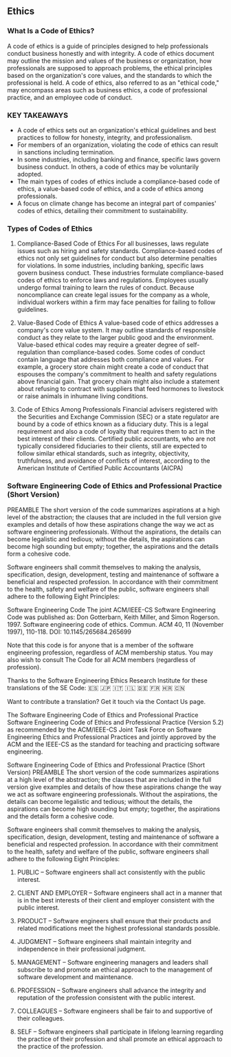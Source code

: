 ## Ethics

### What Is a Code of Ethics?
A code of ethics is a guide of principles designed to help professionals conduct business honestly and with integrity. A code of ethics document may outline the mission and values of the business or organization, how professionals are supposed to approach problems, the ethical principles based on the organization's core values, and the standards to which the professional is held.
A code of ethics, also referred to as an "ethical code," may encompass areas such as business ethics, a code of professional practice, and an employee code of conduct.

### KEY TAKEAWAYS
- A code of ethics sets out an organization's ethical guidelines and best practices to follow for honesty, integrity, and professionalism.
- For members of an organization, violating the code of ethics can result in sanctions including termination.
- In some industries, including banking and finance, specific laws govern business conduct. In others, a code of ethics may be voluntarily adopted.
- The main types of codes of ethics include a compliance-based code of ethics, a value-based code of ethics, and a code of ethics among professionals.
- A focus on climate change has become an integral part of companies' codes of ethics, detailing their commitment to sustainability.

### Types of Codes of Ethics

1. Compliance-Based Code of Ethics
For all businesses, laws regulate issues such as hiring and safety standards. Compliance-based codes of ethics not only set guidelines for conduct but also determine penalties for violations.
In some industries, including banking, specific laws govern business conduct. These industries formulate compliance-based codes of ethics to enforce laws and regulations. Employees usually undergo formal training to learn the rules of conduct. Because noncompliance can create legal issues for the company as a whole, individual workers within a firm may face penalties for failing to follow guidelines.

2. Value-Based Code of Ethics
A value-based code of ethics addresses a company's core value system. It may outline standards of responsible conduct as they relate to the larger public good and the environment. Value-based ethical codes may require a greater degree of self-regulation than compliance-based codes.
Some codes of conduct contain language that addresses both compliance and values. For example, a grocery store chain might create a code of conduct that espouses the company's commitment to health and safety regulations above financial gain. That grocery chain might also include a statement about refusing to contract with suppliers that feed hormones to livestock or raise animals in inhumane living conditions.

3. Code of Ethics Among Professionals
Financial advisers registered with the Securities and Exchange Commission (SEC) or a state regulator are bound by a code of ethics known as a fiduciary duty. This is a legal requirement and also a code of loyalty that requires them to act in the best interest of their clients.
Certified public accountants, who are not typically considered fiduciaries to their clients, still are expected to follow similar ethical standards, such as integrity, objectivity, truthfulness, and avoidance of conflicts of interest, according to the American Institute of Certified Public Accountants (AICPA)

### Software Engineering Code of Ethics and Professional Practice (Short Version)
PREAMBLE
The short version of the code summarizes aspirations at a high level of the abstraction; the clauses that are included in the full version give examples and details of how these aspirations change the way we act as software engineering professionals. Without the aspirations, the details can become legalistic and tedious; without the details, the aspirations can become high sounding but empty; together, the aspirations and the details form a cohesive code.

Software engineers shall commit themselves to making the analysis, specification, design, development, testing and maintenance of software a beneficial and respected profession. In accordance with their commitment to the health, safety and welfare of the public, software engineers shall adhere to the following Eight Principles:

Software Engineering Code
The joint ACM/IEEE-CS Software Engineering Code was published as: Don Gotterbarn, Keith Miller, and Simon Rogerson. 1997. Software engineering code of ethics. Commun. ACM 40, 11 (November 1997), 110-118. DOI: 10.1145/265684.265699

Note that this code is for anyone that is a member of the software engineering profession, regardless of ACM membership status. You may also wish to consult The Code for all ACM members (regardless of profession).

Thanks to the Software Engineering Ethics Research Institute for these translations of the SE Code: 🇪🇸 🇯🇵 🇮🇹 🇮🇱 🇩🇪 🇫🇷 🇭🇷 🇨🇳

Want to contribute a translation? Get it touch via the Contact Us page.

The Software Engineering Code of Ethics and Professional Practice
Software Engineering Code of Ethics and Professional Practice (Version 5.2) as recommended by the ACM/IEEE-CS Joint Task Force on Software Engineering Ethics and Professional Practices and jointly approved by the ACM and the IEEE-CS as the standard for teaching and practicing software engineering.

Software Engineering Code of Ethics and Professional Practice (Short Version)
PREAMBLE
The short version of the code summarizes aspirations at a high level of the abstraction; the clauses that are included in the full version give examples and details of how these aspirations change the way we act as software engineering professionals. Without the aspirations, the details can become legalistic and tedious; without the details, the aspirations can become high sounding but empty; together, the aspirations and the details form a cohesive code.

Software engineers shall commit themselves to making the analysis, specification, design, development, testing and maintenance of software a beneficial and respected profession. In accordance with their commitment to the health, safety and welfare of the public, software engineers shall adhere to the following Eight Principles:

1. PUBLIC – Software engineers shall act consistently with the public interest.

2. CLIENT AND EMPLOYER – Software engineers shall act in a manner that is in the best interests of their client and employer consistent with the public interest.

3. PRODUCT – Software engineers shall ensure that their products and related modifications meet the highest professional standards possible.

4. JUDGMENT – Software engineers shall maintain integrity and independence in their professional judgment.

5. MANAGEMENT – Software engineering managers and leaders shall subscribe to and promote an ethical approach to the management of software development and maintenance.

6. PROFESSION – Software engineers shall advance the integrity and reputation of the profession consistent with the public interest.

7. COLLEAGUES – Software engineers shall be fair to and supportive of their colleagues.

8. SELF – Software engineers shall participate in lifelong learning regarding the practice of their profession and shall promote an ethical approach to the practice of the profession.